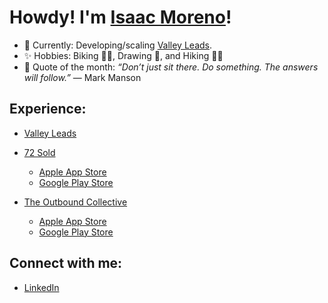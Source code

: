 # Howdy! I'm [Isaac Moreno](https://isaacmoreno.vercel.app/about)!

- 🌱 Currently: Developing/scaling [Valley Leads](https://valleyleads.co).
- ✨ Hobbies: Biking 🚴‍♂️, Drawing 🎨, and Hiking 🌲🌵
- 💭 Quote of the month: <i>“Don’t just sit there. Do something. The answers will follow.”</i> ― Mark Manson

## Experience:

- [Valley Leads](https://valleyleads.co)

- [72 Sold](https://72national.com)
  - [Apple App Store](https://apps.apple.com/us/app/72-sold/id1672687457)
  - [Google Play Store](https://play.google.com/store/apps/details?id=com.seventyTwoNational.seventyTwoSold)
- [The Outbound Collective](https://www.theoutbound.com/download)
  - [Apple App Store](https://apps.apple.com/us/app/the-outbound/id1019328159?ls=1)
  - [Google Play Store](https://play.google.com/store/apps/details?id=com.theoutbound.theoutbound&utm_source=web&pcampaignid=MKT-Other-global-all-co-prtnr-py-PartBadge-Mar2515-1)

## Connect with me:

- [LinkedIn](https://www.linkedin.com/in/isaacrmoreno/)
